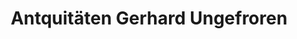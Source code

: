 ---
title: "Antquitäten Gerhard Ungefroren"
url: /halle-saale/antquitaeten-gerhard-ungefroren/
shop: Gebrauchtwaren
---